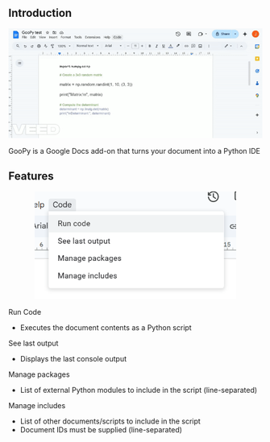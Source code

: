 ## Introduction
<p align="center"><img src="images/demo.gif" width=600 /></p>

GooPy is a Google Docs add-on that turns your document into a Python IDE

## Features
<p align="center"><img src="images/1.png" width=400 /></p>

Run Code
- Executes the document contents as a Python script

See last output
- Displays the last console output

Manage packages
- List of external Python modules to include in the script (line-separated)

Manage includes
- List of other documents/scripts to include in the script
- Document IDs must be supplied (line-separated)